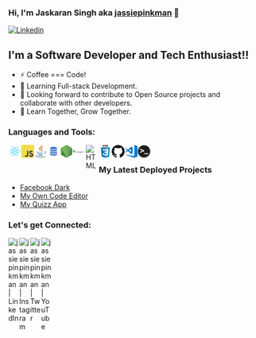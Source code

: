 ### Hi, I'm Jaskaran Singh aka [jassiepinkman][github] 👋

[![Linkedin](https://img.shields.io/badge/Connect-LinkedIn-brightgreen?style=for-the-badge&logo=linkedin)](https://www.linkedin.com/in/jaskaran-singh-a75323189/)

## I'm a Software Developer and Tech Enthusiast!!

- ⚡ Coffee === Code!
- 🌱 Learning Full-stack Development. 
- 🥅 Looking forward to contribute to Open Source projects and collaborate with other developers.
- 🔭 Learn Together, Grow Together.



### Languages and Tools:


<img align="left" alt="React" width="26px" src="https://raw.githubusercontent.com/github/explore/80688e429a7d4ef2fca1e82350fe8e3517d3494d/topics/react/react.png" />
<img align="left" alt="JavaScript" width="26px" src="https://raw.githubusercontent.com/github/explore/80688e429a7d4ef2fca1e82350fe8e3517d3494d/topics/javascript/javascript.png" />
<img align="left" alt="Java" width="26px" src="https://raw.githubusercontent.com/github/explore/80688e429a7d4ef2fca1e82350fe8e3517d3494d/topics/java/java.png" />
<img align="left" alt="SQL" width="26px" src="https://raw.githubusercontent.com/github/explore/80688e429a7d4ef2fca1e82350fe8e3517d3494d/topics/sql/sql.png" />
<img align="left" alt="Node.js" width="26px" src="https://raw.githubusercontent.com/github/explore/80688e429a7d4ef2fca1e82350fe8e3517d3494d/topics/nodejs/nodejs.png" />
<img align="left" alt="MongoDB" width="26px" src="https://raw.githubusercontent.com/github/explore/80688e429a7d4ef2fca1e82350fe8e3517d3494d/topics/mongodb/mongodb.png" />
<img align="left" alt="HTML" width="26px" src="https://encrypted-tbn0.gstatic.com/images?q=tbn%3AANd9GcRSVDEvUWqb5qWYfRfIVTdf3FYTMR2ZayYZDQ&usqp=CAU" />
<img align="left" alt="CSS" width="26px" src="https://raw.githubusercontent.com/github/explore/80688e429a7d4ef2fca1e82350fe8e3517d3494d/topics/css/css.png" />
<img align="left" alt="GitHub" width="26px" src="https://raw.githubusercontent.com/github/explore/78df643247d429f6cc873026c0622819ad797942/topics/github/github.png" />
<img align="left" alt="Visual Studio Code" width="26px" src="https://raw.githubusercontent.com/github/explore/80688e429a7d4ef2fca1e82350fe8e3517d3494d/topics/visual-studio-code/visual-studio-code.png" />
<img align="left" alt="Terminal" width="26px" src="https://raw.githubusercontent.com/github/explore/80688e429a7d4ef2fca1e82350fe8e3517d3494d/topics/terminal/terminal.png" />

<br />

### My Latest Deployed Projects

<!-- MY-PROJECT-LIST:START -->
- [Facebook Dark](https://facebook-dark-by-jassie.netlify.app)
- [My Own Code Editor](https://codeeditorbyjassie.netlify.app)
- [My Quizz App](https://quizz-app-jassie.netlify.app)
<!-- MY-PROJECT-LIST:END -->


### Let's get Connected:

[<img align="left" alt="jassiepinkman | LinkedIn" width="22px" src="https://cdn.jsdelivr.net/npm/simple-icons@v3/icons/linkedin.svg" />][linkedin]
[<img align="left" alt="jassiepinkman | Instagram" width="22px" src="https://cdn.jsdelivr.net/npm/simple-icons@v3/icons/instagram.svg" />][instagram]
[<img align="left" alt="jassiepinkman | Twitter" width="22px" src="https://cdn.jsdelivr.net/npm/simple-icons@v3/icons/twitter.svg" />][twitter]
[<img align="left" alt="jassiepinkman | YouTube" width="22px" src="https://cdn.jsdelivr.net/npm/simple-icons@v3/icons/youtube.svg" />][youtube]

<br />



[github]: https://github.com/jassiepinkman/
[twitter]: https://twitter.com/jassiepinkman
[youtube]: https://www.youtube.com/channel/UCjyVH66JCZ9GzkB_dO3UhXw
[instagram]: https://instagram.com/jassiepinkman
[linkedin]: https://www.linkedin.com/in/jaskaran-singh-a75323189/
